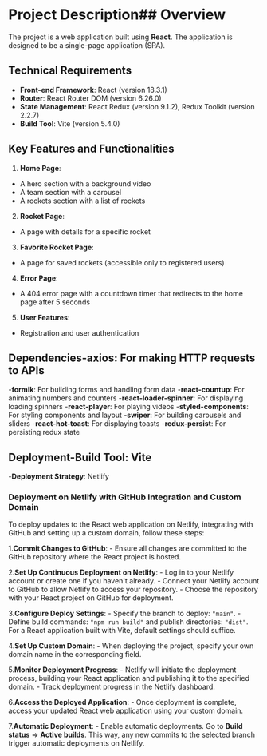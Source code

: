 # Project Description## Overview

The project is a web application built using **React**. The application is designed to be a single-page application (SPA).

## Technical Requirements
  - **Front-end Framework**: React (version 18.3.1)
  - **Router**: React Router DOM (version 6.26.0)
  - **State Management**: React Redux (version 9.1.2), Redux Toolkit (version 2.2.7)
  - **Build Tool**: Vite (version 5.4.0)

## Key Features and Functionalities

1. **Home Page**:
  - A hero section with a background video
  - A team section with a carousel
  - A rockets section with a list of rockets
2. **Rocket Page**: 
  - A page with details for a specific rocket
3. **Favorite Rocket Page**: 
  - A page for saved rockets (accessible only to registered users)
4. **Error Page**: 
  - A 404 error page with a countdown timer that redirects to the home page after 5 seconds
5. **User Features**: 
  - Registration and user authentication

## Dependencies-**axios**: For making HTTP requests to APIs
-**formik**: For building forms and handling form data
-**react-countup**: For animating numbers and counters
-**react-loader-spinner**: For displaying loading spinners
-**react-player**: For playing videos
-**styled-components**: For styling components and layout
-**swiper**: For building carousels and sliders
-**react-hot-toast**: For displaying toasts
-**redux-persist**: For persisting redux state

## Deployment-**Build Tool**: Vite
-**Deployment Strategy**: Netlify

### Deployment on Netlify with GitHub Integration and Custom Domain

To deploy updates to the React web application on Netlify, integrating with GitHub and setting up a custom domain, follow these steps:

1.**Commit Changes to GitHub**:
    - Ensure all changes are committed to the GitHub repository where the React project is hosted.

2.**Set Up Continuous Deployment on Netlify**:
    - Log in to your Netlify account or create one if you haven't already.
    - Connect your Netlify account to GitHub to allow Netlify to access your repository.
    - Choose the repository with your React project on GitHub for deployment.

3.**Configure Deploy Settings**:
    - Specify the branch to deploy: `"main"`.
    - Define build commands: `"npm run build"` and publish directories: `"dist"`. For a React application built with Vite, default settings should suffice.

4.**Set Up Custom Domain**:
    - When deploying the project, specify your own domain name in the corresponding field.

5.**Monitor Deployment Progress**:
    - Netlify will initiate the deployment process, building your React application and publishing it to the specified domain.
    - Track deployment progress in the Netlify dashboard.

6.**Access the Deployed Application**:
    - Once deployment is complete, access your updated React web application using your custom domain.

7.**Automatic Deployment**:
    - Enable automatic deployments. Go to **Build status** => **Active builds**. This way, any new commits to the selected branch trigger automatic deployments on Netlify.

